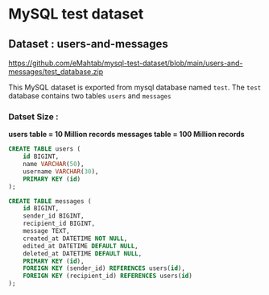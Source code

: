 # MySQL test dataset

## Dataset : users-and-messages

https://github.com/eMahtab/mysql-test-dataset/blob/main/users-and-messages/test_database.zip

This MySQL dataset is exported from mysql database named `test`.
The `test` database contains two tables `users` and `messages`

### Datset Size :

**users table = 10 Million records
messages table = 100 Million records**

```sql
CREATE TABLE users (
    id BIGINT,
    name VARCHAR(50),
    username VARCHAR(30),
    PRIMARY KEY (id)
);

CREATE TABLE messages (
    id BIGINT,
    sender_id BIGINT,
    recipient_id BIGINT,
    message TEXT,
    created_at DATETIME NOT NULL,
    edited_at DATETIME DEFAULT NULL,
    deleted_at DATETIME DEFAULT NULL,
    PRIMARY KEY (id),
    FOREIGN KEY (sender_id) REFERENCES users(id),
    FOREIGN KEY (recipient_id) REFERENCES users(id)
);
```

